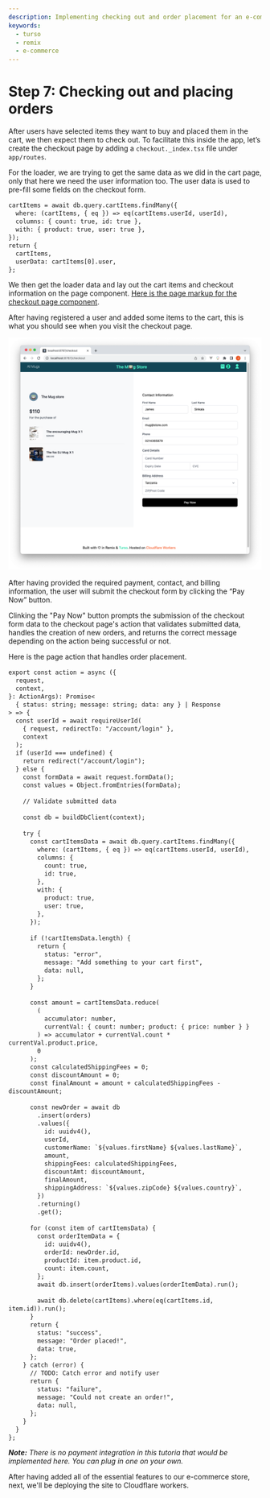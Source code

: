 ```yaml
---
description: Implementing checking out and order placement for an e-commerce app built with Remix, Drizzle, Turso, and Cloudflare Workers
keywords:
  - turso
  - remix
  - e-commerce
---
```


# Step 7: Checking out and placing orders

After users have selected items they want to buy and placed them in the cart, we
then expect them to check out. To facilitate this inside the app, let’s create
the checkout page by adding a `checkout._index.tsx` file under `app/routes`.

For the loader, we are trying to get the same data as we did in the cart page,
only that here we need the user information too. The user data is used to
pre-fill some fields on the checkout form.

```tsx title="/app/routes/checkout._index.tsx"
cartItems = await db.query.cartItems.findMany({
  where: (cartItems, { eq }) => eq(cartItems.userId, userId),
  columns: { count: true, id: true },
  with: { product: true, user: true },
});
return {
  cartItems,
  userData: cartItems[0].user,
};
```

We then get the loader data and lay out the cart items and checkout information
on the page component. [Here is the page markup for the checkout page
component].

After having registered a user and added some items to the cart, this is what
you should see when you visit the checkout page.

![Checkout page preview](assets/10-checkout-page-preview.png)

After having provided the required payment, contact, and billing information,
the user will submit the checkout form by clicking the “Pay Now” button.

Clinking the "Pay Now" button prompts the submission of the checkout form data
to the checkout page's action that validates submitted data, handles the
creation of new orders, and returns the correct message depending on the action
being successful or not.

Here is the page action that handles order placement.

```tsx title="/app/routes/checkout._index.tsx"
export const action = async ({
  request,
  context,
}: ActionArgs): Promise<
  { status: string; message: string; data: any } | Response
> => {
  const userId = await requireUserId(
    { request, redirectTo: "/account/login" },
    context
  );
  if (userId === undefined) {
    return redirect("/account/login");
  } else {
    const formData = await request.formData();
    const values = Object.fromEntries(formData);

    // Validate submitted data

    const db = buildDbClient(context);

    try {
      const cartItemsData = await db.query.cartItems.findMany({
        where: (cartItems, { eq }) => eq(cartItems.userId, userId),
        columns: {
          count: true,
          id: true,
        },
        with: {
          product: true,
          user: true,
        },
      });

      if (!cartItemsData.length) {
        return {
          status: "error",
          message: "Add something to your cart first",
          data: null,
        };
      }

      const amount = cartItemsData.reduce(
        (
          accumulator: number,
          currentVal: { count: number; product: { price: number } }
        ) => accumulator + currentVal.count * currentVal.product.price,
        0
      );
      const calculatedShippingFees = 0;
      const discountAmount = 0;
      const finalAmount = amount + calculatedShippingFees - discountAmount;

      const newOrder = await db
        .insert(orders)
        .values({
          id: uuidv4(),
          userId,
          customerName: `${values.firstName} ${values.lastName}`,
          amount,
          shippingFees: calculatedShippingFees,
          discountAmt: discountAmount,
          finalAmount,
          shippingAddress: `${values.zipCode} ${values.country}`,
        })
        .returning()
        .get();

      for (const item of cartItemsData) {
        const orderItemData = {
          id: uuidv4(),
          orderId: newOrder.id,
          productId: item.product.id,
          count: item.count,
        };
        await db.insert(orderItems).values(orderItemData).run();

        await db.delete(cartItems).where(eq(cartItems.id, item.id)).run();
      }
      return {
        status: "success",
        message: "Order placed!",
        data: true,
      };
    } catch (error) {
      // TODO: Catch error and notify user
      return {
        status: "failure",
        message: "Could not create an order!",
        data: null,
      };
    }
  }
};
```

_**Note:** There is no payment integration in this tutoria that would be
implemented here. You can plug in one on your own._

After having added all of the essential features to our e-commerce store, next,
we'll be deploying the site to Cloudflare workers.

[Here is the page markup for the checkout page component]: https://github.com/turso-extended/app-the-mug-store/blob/master/app/routes/checkout._index.tsx#L171-L497
